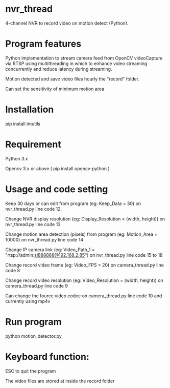 # nvr_thread
4-channel NVR to record video on motion detect (Python).

# Program features
Python implementation to stream camera feed from OpenCV videoCapture via RTSP using multithreading in which to enhance video streaming concurrently and reduce latency during streaming.

Motion detected and save video files hourly the "record" folder.

Can set the sensitivity of minimum motion area

# Installation

pip install imutils

# Requirement
Python 3.x

Opencv 3.x or above ( pip install opencv-python )

# Usage and code setting

Keep 30 days or can edit from program (eg: Keep_Data = 30) on nvr_thread.py line code 12.

Change NVR display resolution (eg: Display_Resolution = (width, height)) on nvr_thread.py line code 13

Change motion area detection (pixels) from program (eg: Motion_Area = 10000) on nvr_thread.py line code 14

Change IP camera link (eg: Video_Path_1 = "rtsp://admin:sl888888@192.168.2.85") on nvr_thread.py line code 15 to 18

Change record video frame (eg: Video_FPS = 20) on camera_thread.py line code 8

Change record video resolution (eg: Video_Resolution = (width, height)) on camera_thread.py line code 9

Can change the fourcc video codec on camera_thread.py line code 10 and currently using mp4v

# Run program

python motion_detector.py

# Keyboard function:

ESC to quit the program

The video files are stored at inside the record folder

